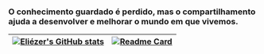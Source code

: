 ### O conhecimento guardado é perdido, mas o compartilhamento ajuda a desenvolver e melhorar o mundo em que vivemos.

<!-- Credits and Special thanks to anuraghazra https://github.com/anuraghazra/github-readme-stats -->
| [![Eliézer's GitHub stats](https://github-readme-stats.vercel.app/api?username=eli-souza&show_icons=true&include_all_commits=true&theme=tokyonight)](https://github.com/anuraghazra/github-readme-stats) | [![Readme Card](https://github-readme-stats.vercel.app/api/top-langs/?username=eli-souza&layout=compact&theme=tokyonight)](https://github.com/anuraghazra/github-readme-stats) |
| ------------- | ------------- |
